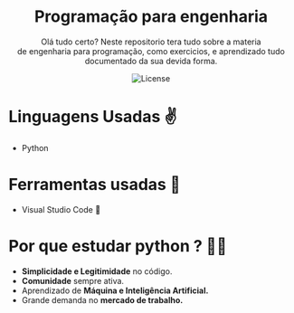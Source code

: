 <h1 align=center>Programação para engenharia</h1>
<p align=center>Olá tudo certo? Neste repositorio tera tudo sobre a materia  <br>de engenharia para programação, como exercicios, e aprendizado tudo  <br>documentado da sua devida forma.</p><p align="center">
  <img alt="License" src="https://img.shields.io/static/v1?label=license&message=MIT&color=49AA26&labelColor=000000">
</p>

<h1>Linguagens Usadas ✌</h1>
<ul>
 <li>Python</li> 
 </ul>
 <h1>Ferramentas usadas 🔨</h1>
 <ul>
   <li>Visual Studio Code 🔹</li>
 </ul>
 <h1>Por que estudar python ? 👨‍🎓 </h1>
 <ul>
 <li><b>Simplicidade e Legitimidade</b> no código.</li>
 <li><b>Comunidade</b> sempre ativa.</li>
 <li>Aprendizado de <b>Máquina e Inteligência Artificial.</b></li>
 <li>Grande demanda no <b>mercado de trabalho.</b></li>
 </ul>
